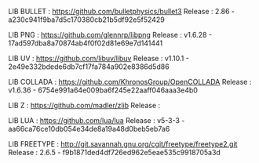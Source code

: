 LIB BULLET	: https://github.com/bulletphysics/bullet3
	Release : 2.86 - a230c941f9ba7d5c170380cb21b5df92e5f52429

LIB PNG		: https://github.com/glennrp/libpng
	Release : v1.6.28 - 17ad597dba8a70874ab4f0f02d81e69e7d141441

LIB UV		: https://github.com/libuv/libuv
	Release : v1.10.1 - 2e49e332bdede6db7cf17fa784a902e8386d5d86

LIB COLLADA	: https://github.com/KhronosGroup/OpenCOLLADA
	Release : v1.6.36 - 6754e991a64e009ba6f245e22aaff046aaa3e4b0

LIB Z		: https://github.com/madler/zlib
	Release : 

LIB LUA		: https://github.com/lua/lua
	Release : v5-3-3 - aa66ca76ce10db054e34de8a19a48d0beb5eb7a6

LIB FREETYPE	: http://git.savannah.gnu.org/cgit/freetype/freetype2.git
	Release : 2.6.5 - f9b1871ded4df726ed962e5eae535c9918705a3d
